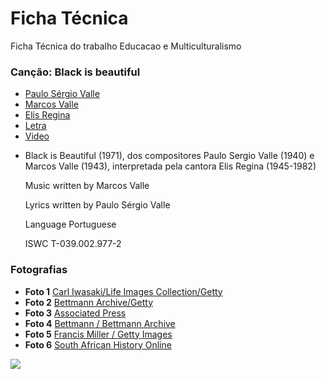 # Ficha Técnica  

Ficha Técnica do trabalho Educacao e Multiculturalismo

### Canção: Black is beautiful 

 - [Paulo Sérgio Valle](https://pt.wikipedia.org/wiki/Paulo_S%C3%A9rgio_Valle)
 - [Marcos Valle](https://pt.wikipedia.org/wiki/Marcos_Valle)
 - [Elis Regina](https://pt.wikipedia.org/wiki/Elis_Regina)
 - [Letra](http://www.paulosergiovalle.com.br/asletras.htm)
 - [Video](https://youtu.be/BzrGDTUQ_KE)

* Black is Beautiful (1971), dos compositores Paulo Sergio Valle (1940) e Marcos Valle (1943), interpretada pela cantora Elis Regina (1945-1982)

    Music written by Marcos Valle
        
    Lyrics written by Paulo Sérgio Valle
        
    Language Portuguese
        
    ISWC T-039.002.977-2


### Fotografias 

 - **Foto 1** [Carl Iwasaki/Life Images Collection/Getty](https://www.motherjones.com/politics/2019/05/these-are-photos-from-the-brown-v-board-era-but-dont-pretend-school-segregation-is-history/)
 - **Foto 2** [Bettmann Archive/Getty](https://www.motherjones.com/politics/2019/05/these-are-photos-from-the-brown-v-board-era-but-dont-pretend-school-segregation-is-history/)
 - **Foto 3** [Associated Press](https://www.motherjones.com/politics/2019/05/these-are-photos-from-the-brown-v-board-era-but-dont-pretend-school-segregation-is-history/)
 - **Foto 4** [Bettmann / Bettmann Archive](https://www.buzzfeednews.com/article/gabrielsanchez/powerful-pictures-from-black-history)
 - **Foto 5** [Francis Miller / Getty Images](https://www.buzzfeednews.com/article/gabrielsanchez/powerful-pictures-from-black-history)
 - **Foto 6** [South African History Online](https://www.sahistory.org.za/people/stephen-bantu-biko)
   







[![](https://img.shields.io/badge/Silvia%20de-Almeida-blue)](https://silviadealmeida.github.io/online/)

